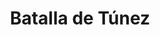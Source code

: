 ﻿---
title: "Batalla de Túnez"
permalink: periodes_203.html
layout: periode
dataInici: -310
sidebar: periodes
pares:
  - 23:
    title: "Tercera guerra siciliana"
    dataInici: "(-315)"
    dataFi: "(-307)"

fills:
jocsPrincipals:
jocsEscenaris:
jocsEpoca:
  - title: "Lost Battles"
    bggId: 83325
    escenari: "Tunis"

  - title: "Tyrant: Battles of Carthage versus Syracuse"
    bggId: 8485
    escenari: "White Tunis"

jocsEpocaEscenaris:
---
